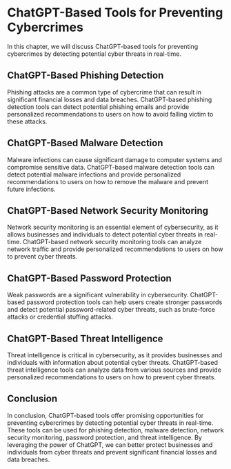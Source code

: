 ChatGPT-Based Tools for Preventing Cybercrimes
============================================================================================================

In this chapter, we will discuss ChatGPT-based tools for preventing cybercrimes by detecting potential cyber threats in real-time.

ChatGPT-Based Phishing Detection
--------------------------------

Phishing attacks are a common type of cybercrime that can result in significant financial losses and data breaches. ChatGPT-based phishing detection tools can detect potential phishing emails and provide personalized recommendations to users on how to avoid falling victim to these attacks.

ChatGPT-Based Malware Detection
-------------------------------

Malware infections can cause significant damage to computer systems and compromise sensitive data. ChatGPT-based malware detection tools can detect potential malware infections and provide personalized recommendations to users on how to remove the malware and prevent future infections.

ChatGPT-Based Network Security Monitoring
-----------------------------------------

Network security monitoring is an essential element of cybersecurity, as it allows businesses and individuals to detect potential cyber threats in real-time. ChatGPT-based network security monitoring tools can analyze network traffic and provide personalized recommendations to users on how to prevent cyber threats.

ChatGPT-Based Password Protection
---------------------------------

Weak passwords are a significant vulnerability in cybersecurity. ChatGPT-based password protection tools can help users create stronger passwords and detect potential password-related cyber threats, such as brute-force attacks or credential stuffing attacks.

ChatGPT-Based Threat Intelligence
---------------------------------

Threat intelligence is critical in cybersecurity, as it provides businesses and individuals with information about potential cyber threats. ChatGPT-based threat intelligence tools can analyze data from various sources and provide personalized recommendations to users on how to prevent cyber threats.

Conclusion
----------

In conclusion, ChatGPT-based tools offer promising opportunities for preventing cybercrimes by detecting potential cyber threats in real-time. These tools can be used for phishing detection, malware detection, network security monitoring, password protection, and threat intelligence. By leveraging the power of ChatGPT, we can better protect businesses and individuals from cyber threats and prevent significant financial losses and data breaches.
